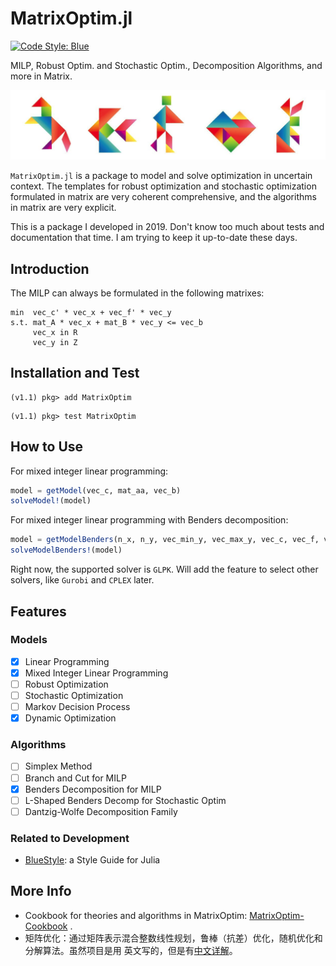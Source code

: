 # MatrixOptim.jl

[![Code Style: Blue](https://img.shields.io/badge/code%20style-blue-4495d1.svg)](https://github.com/invenia/BlueStyle)

MILP, Robust Optim. and Stochastic Optim., Decomposition Algorithms, and more in Matrix.

![Tangram](/img/tangram.png)

`MatrixOptim.jl` is a package to model and solve optimization in uncertain context. The
templates for robust optimization and stochastic optimization formulated in matrix are very
coherent comprehensive, and the algorithms in matrix are very explicit.

This is a package I developed in 2019. Don't know too much about tests and documentation
that time. I am trying to keep it up-to-date these days.

## Introduction

The MILP can always be formulated in the following matrixes:

```
min  vec_c' * vec_x + vec_f' * vec_y
s.t. mat_A * vec_x + mat_B * vec_y <= vec_b
     vec_x in R
     vec_y in Z
```

## Installation and Test

```
(v1.1) pkg> add MatrixOptim
```

```
(v1.1) pkg> test MatrixOptim
```

## How to Use

For mixed integer linear programming:

```Julia
model = getModel(vec_c, mat_aa, vec_b)
solveModel!(model)
```

For mixed integer linear programming with Benders decomposition:

```Julia
model = getModelBenders(n_x, n_y, vec_min_y, vec_max_y, vec_c, vec_f, vec_b, mat_aa, mat_bb)
solveModelBenders!(model)
```

Right now, the supported solver is `GLPK`. Will add the feature to select other solvers,
like `Gurobi` and `CPLEX` later.

## Features

### Models

- [x] Linear Programming
- [x] Mixed Integer Linear Programming
- [ ] Robust Optimization
- [ ] Stochastic Optimization
- [ ] Markov Decision Process
- [x] Dynamic Optimization

### Algorithms

- [ ] Simplex Method
- [ ] Branch and Cut for MILP
- [X] Benders Decomposition for MILP
- [ ] L-Shaped Benders Decomp for Stochastic Optim
- [ ] Dantzig-Wolfe Decomposition Family

### Related to Development

- [BlueStyle](https://github.com/invenia/BlueStyle): a Style Guide for Julia

## More Info

- Cookbook for theories and algorithms in MatrixOptim:
  [MatrixOptim-Cookbook](./files/MatrixOptim-Cookbook.pdf) .
- 矩阵优化：通过矩阵表示混合整数线性规划，鲁棒（抗差）优化，随机优化和分解算法。虽然项目是用
  英文写的，但是有[中文详解](https://github.com/edxu96/MatrixOptim/wiki/9-zh)。
